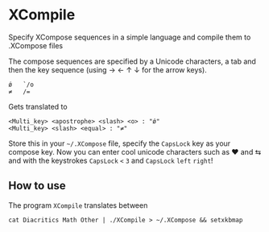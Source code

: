 XCompile
========

Specify XCompose sequences in a simple language and compile them to .XCompose files

The compose sequences are specified by a Unicode characters, a tab and then the key sequence (using → ← ↑ ↓ for the arrow keys).

    ǿ	`/o
    ≠	/=

Gets translated to

    <Multi_key> <apostrophe> <slash> <o> : "ǿ"
    <Multi_key> <slash> <equal> : "≠"

Store this in your `~/.XCompose` file, specify the `CapsLock` key as your compose key. Now you can enter cool unicode characters such as ❤ and ⇆ and with the keystrokes `CapsLock` `<` `3` and `CapsLock` `left` `right`!

How to use
----------

The program `XCompile` translates between 

    cat Diacritics Math Other | ./XCompile > ~/.XCompose && setxkbmap






